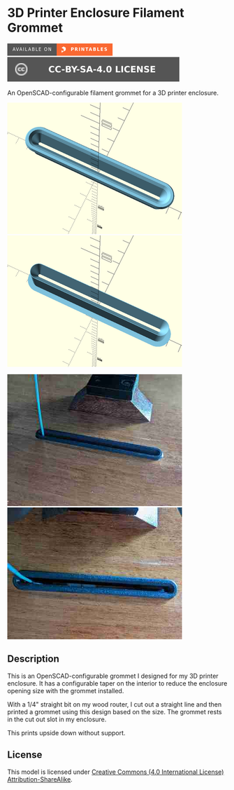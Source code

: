 # 3D Printer Enclosure Filament Grommet

[![Available on Printables][printables-badge]][printables-model]
[![CC-BY-SA-4.0 license][license-badge]][license]

An OpenSCAD-configurable filament grommet for a 3D printer enclosure.

![Top render](images/readme/top.png)
![Bottom render](images/readme/bottom.png)

![Photo 1](images/readme/photo1.jpg)
![Photo 2](images/readme/photo2.jpg)

## Description

This is an OpenSCAD-configurable grommet I designed for my 3D printer enclosure.
It has a configurable taper on the interior to reduce the enclosure opening size
with the grommet installed.

With a 1/4" straight bit on my wood router, I cut out a straight line and then
printed a grommet using this design based on the size. The grommet rests in the
cut out slot in my enclosure.

This prints upside down without support.

## License

This model is licensed under [Creative Commons (4.0 International License) Attribution-ShareAlike][license].

[printables-badge]: /utils/printables-badge.png
[printables-model]: https://www.printables.com/model/584616
[license]: http://creativecommons.org/licenses/by-sa/4.0/
[license-badge]: /utils/license-badge-cc-by-sa-4.0.svg
